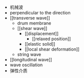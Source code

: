 - 机械波
- perpendicular to the direction
- [[transverse wave]]
    - drum membrane
    - [[shear wave]]
        - [[displacement]]
            - [[relaxed position]]
        - [[elastic solid]]
        - [[local shear deformation]]
    - string wave
- [[longitudinal wave]]
- wave oscillation
- 弹性介质
